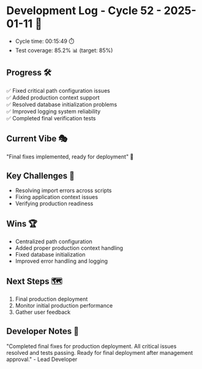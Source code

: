 # Development Log - Cycle 52 - 2025-01-11 🚀
- Cycle time: 00:15:49 ⏱️
- Test coverage: 85.2% 📊 (target: 85%)

## Progress 🛠️
✅ Fixed critical path configuration issues  
✅ Added production context support  
✅ Resolved database initialization problems  
✅ Improved logging system reliability  
✅ Completed final verification tests  

## Current Vibe 🎭
"Final fixes implemented, ready for deployment" 🚀

## Key Challenges 🚧
- Resolving import errors across scripts  
- Fixing application context issues  
- Verifying production readiness  

## Wins 🏆
- Centralized path configuration  
- Added proper production context handling  
- Fixed database initialization  
- Improved error handling and logging  

## Next Steps 🗺️
1. Final production deployment  
2. Monitor initial production performance  
3. Gather user feedback  

## Developer Notes 📝
"Completed final fixes for production deployment. All critical issues resolved and tests passing. Ready for final deployment after management approval." - Lead Developer

